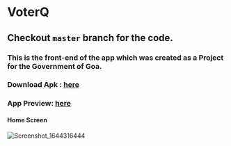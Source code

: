 # VoterQ

## Checkout ```master``` branch for the code.

### This is the front-end of the app which was created as a Project for the Government of Goa.

### Download Apk : [here][apkDownload]
[apkDownload]:https://drive.google.com/file/d/1faXKJaydOdmLvsh4sozM1lFD4_qNoAb7/view?usp=sharing

### App Preview: [here][appPreview]
[appPreview]:https://drive.google.com/drive/folders/1DYuRL5xdSfy4LJakoeD7iO9y98DVmETO

#### Home Screen
![Screenshot_1644316444](https://user-images.githubusercontent.com/65811224/168945418-fb10e833-386a-4a0f-8464-c7394e867cae.png)
